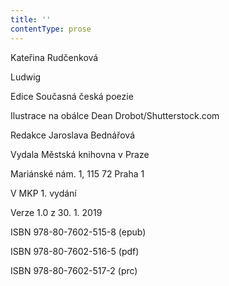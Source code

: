 ```yaml
---
title: ''
contentType: prose
---
```


<section>

Kateřina Rudčenková

Ludwig

Edice Současná česká poezie

Ilustrace na obálce Dean Drobot/Shutterstock.com

Redakce Jaroslava Bednářová

Vydala Městská knihovna v Praze

Mariánské nám. 1, 115 72 Praha 1

V MKP 1. vydání

Verze 1.0 z 30. 1. 2019

ISBN 978-80-7602-515-8 (epub)

ISBN 978-80-7602-516-5 (pdf)

ISBN 978-80-7602-517-2 (prc)

</section>
